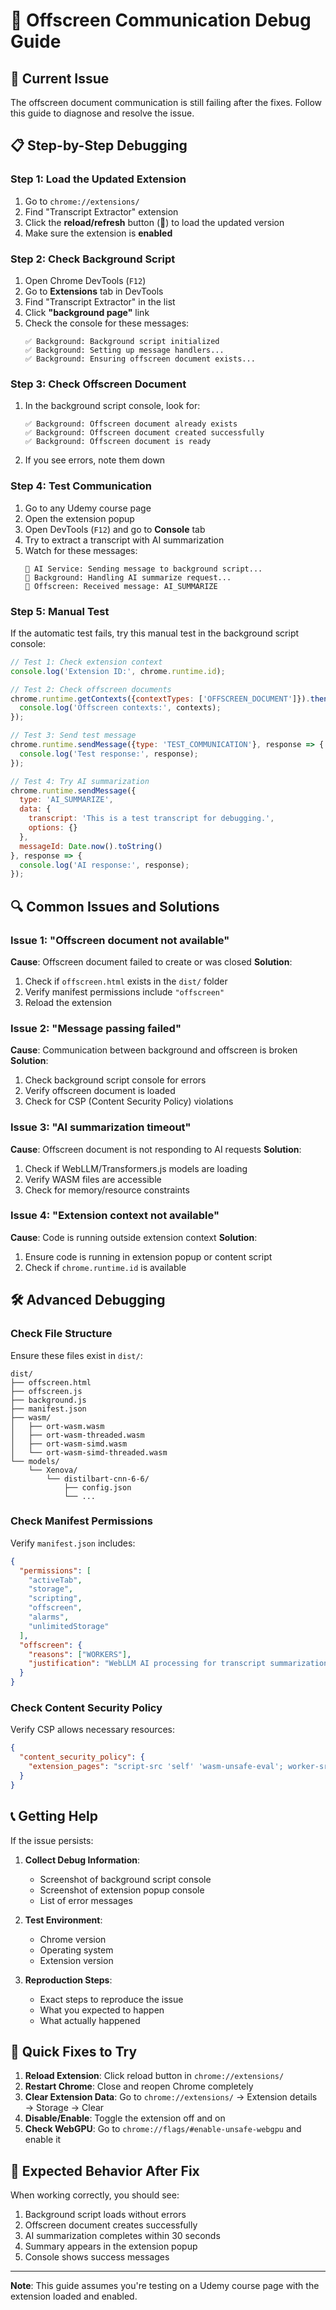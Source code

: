 # 🔧 Offscreen Communication Debug Guide

## 🚨 **Current Issue**
The offscreen document communication is still failing after the fixes. Follow this guide to diagnose and resolve the issue.

## 📋 **Step-by-Step Debugging**

### **Step 1: Load the Updated Extension**
1. Go to `chrome://extensions/`
2. Find "Transcript Extractor" extension
3. Click the **reload/refresh** button (🔄) to load the updated version
4. Make sure the extension is **enabled**

### **Step 2: Check Background Script**
1. Open Chrome DevTools (`F12`)
2. Go to **Extensions** tab in DevTools
3. Find "Transcript Extractor" in the list
4. Click **"background page"** link
5. Check the console for these messages:
   ```
   ✅ Background: Background script initialized
   ✅ Background: Setting up message handlers...
   ✅ Background: Ensuring offscreen document exists...
   ```

### **Step 3: Check Offscreen Document**
1. In the background script console, look for:
   ```
   ✅ Background: Offscreen document already exists
   ✅ Background: Offscreen document created successfully
   ✅ Background: Offscreen document is ready
   ```
2. If you see errors, note them down

### **Step 4: Test Communication**
1. Go to any Udemy course page
2. Open the extension popup
3. Open DevTools (`F12`) and go to **Console** tab
4. Try to extract a transcript with AI summarization
5. Watch for these messages:
   ```
   🎯 AI Service: Sending message to background script...
   🎯 Background: Handling AI summarize request...
   🎯 Offscreen: Received message: AI_SUMMARIZE
   ```

### **Step 5: Manual Test**
If the automatic test fails, try this manual test in the background script console:

```javascript
// Test 1: Check extension context
console.log('Extension ID:', chrome.runtime.id);

// Test 2: Check offscreen documents
chrome.runtime.getContexts({contextTypes: ['OFFSCREEN_DOCUMENT']}).then(contexts => {
  console.log('Offscreen contexts:', contexts);
});

// Test 3: Send test message
chrome.runtime.sendMessage({type: 'TEST_COMMUNICATION'}, response => {
  console.log('Test response:', response);
});

// Test 4: Try AI summarization
chrome.runtime.sendMessage({
  type: 'AI_SUMMARIZE',
  data: {
    transcript: 'This is a test transcript for debugging.',
    options: {}
  },
  messageId: Date.now().toString()
}, response => {
  console.log('AI response:', response);
});
```

## 🔍 **Common Issues and Solutions**

### **Issue 1: "Offscreen document not available"**
**Cause**: Offscreen document failed to create or was closed
**Solution**: 
1. Check if `offscreen.html` exists in the `dist/` folder
2. Verify manifest permissions include `"offscreen"`
3. Reload the extension

### **Issue 2: "Message passing failed"**
**Cause**: Communication between background and offscreen is broken
**Solution**:
1. Check background script console for errors
2. Verify offscreen document is loaded
3. Check for CSP (Content Security Policy) violations

### **Issue 3: "AI summarization timeout"**
**Cause**: Offscreen document is not responding to AI requests
**Solution**:
1. Check if WebLLM/Transformers.js models are loading
2. Verify WASM files are accessible
3. Check for memory/resource constraints

### **Issue 4: "Extension context not available"**
**Cause**: Code is running outside extension context
**Solution**:
1. Ensure code is running in extension popup or content script
2. Check if `chrome.runtime.id` is available

## 🛠️ **Advanced Debugging**

### **Check File Structure**
Ensure these files exist in `dist/`:
```
dist/
├── offscreen.html
├── offscreen.js
├── background.js
├── manifest.json
├── wasm/
│   ├── ort-wasm.wasm
│   ├── ort-wasm-threaded.wasm
│   ├── ort-wasm-simd.wasm
│   └── ort-wasm-simd-threaded.wasm
└── models/
    └── Xenova/
        └── distilbart-cnn-6-6/
            ├── config.json
            └── ...
```

### **Check Manifest Permissions**
Verify `manifest.json` includes:
```json
{
  "permissions": [
    "activeTab",
    "storage",
    "scripting",
    "offscreen",
    "alarms",
    "unlimitedStorage"
  ],
  "offscreen": {
    "reasons": ["WORKERS"],
    "justification": "WebLLM AI processing for transcript summarization"
  }
}
```

### **Check Content Security Policy**
Verify CSP allows necessary resources:
```json
{
  "content_security_policy": {
    "extension_pages": "script-src 'self' 'wasm-unsafe-eval'; worker-src 'self'; object-src 'self'; connect-src 'self' ...;"
  }
}
```

## 📞 **Getting Help**

If the issue persists:

1. **Collect Debug Information**:
   - Screenshot of background script console
   - Screenshot of extension popup console
   - List of error messages

2. **Test Environment**:
   - Chrome version
   - Operating system
   - Extension version

3. **Reproduction Steps**:
   - Exact steps to reproduce the issue
   - What you expected to happen
   - What actually happened

## 🔧 **Quick Fixes to Try**

1. **Reload Extension**: Click reload button in `chrome://extensions/`
2. **Restart Chrome**: Close and reopen Chrome completely
3. **Clear Extension Data**: Go to `chrome://extensions/` → Extension details → Storage → Clear
4. **Disable/Enable**: Toggle the extension off and on
5. **Check WebGPU**: Go to `chrome://flags/#enable-unsafe-webgpu` and enable it

## 📝 **Expected Behavior After Fix**

When working correctly, you should see:
1. Background script loads without errors
2. Offscreen document creates successfully
3. AI summarization completes within 30 seconds
4. Summary appears in the extension popup
5. Console shows success messages

---

**Note**: This guide assumes you're testing on a Udemy course page with the extension loaded and enabled.
